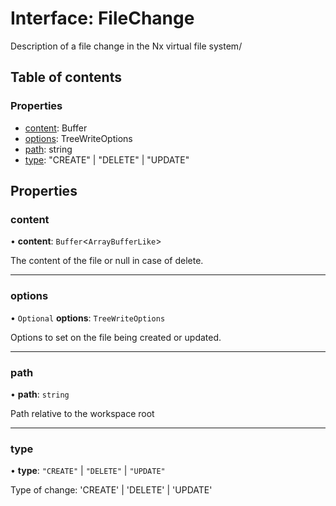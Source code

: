 # Interface: FileChange

Description of a file change in the Nx virtual file system/

## Table of contents

### Properties

- [content](/reference/core-api/devkit/documents/FileChange#content): Buffer<ArrayBufferLike>
- [options](/reference/core-api/devkit/documents/FileChange#options): TreeWriteOptions
- [path](/reference/core-api/devkit/documents/FileChange#path): string
- [type](/reference/core-api/devkit/documents/FileChange#type): "CREATE" | "DELETE" | "UPDATE"

## Properties

### content

• **content**: `Buffer`\<`ArrayBufferLike`\>

The content of the file or null in case of delete.

---

### options

• `Optional` **options**: `TreeWriteOptions`

Options to set on the file being created or updated.

---

### path

• **path**: `string`

Path relative to the workspace root

---

### type

• **type**: `"CREATE"` \| `"DELETE"` \| `"UPDATE"`

Type of change: 'CREATE' | 'DELETE' | 'UPDATE'
